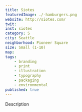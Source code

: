 ```yaml
---
title: Siotes
featuredImage: ./-hamburgers.png
website: http://siotes.com/
twit: 
inst: siotes
category: S
city: Seattle
neighborhood: Pioneer Square
size: Small (1-10)
map: 
tags:
    - branding
    - print
    - illustration
    - typography
    - packaging
    - environmental
published: true
---
```


Description
